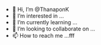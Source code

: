 - 👋 Hi, I’m @ThanaponK
- 👀 I’m interested in ...
- 🌱 I’m currently learning ...
- 💞️ I’m looking to collaborate on ...
- 📫 How to reach me ...fff

<!---
ThanaponK/ThanaponK is a ✨ special ✨ repository because its `README.md` (this file) appears on your GitHub profile.
You can click the Preview link to take a look at your changes.
--->
